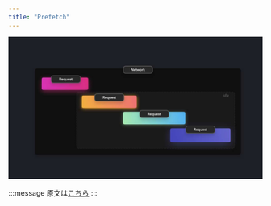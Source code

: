 ```yaml
---
title: "Prefetch"
---
```


![](/images/learning-patterns/prefetch-1280w.jpg)

:::message
原文は[こちら]()
:::
